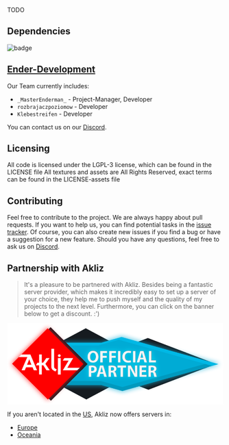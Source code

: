 TODO

## Dependencies

![badge](https://img.shields.io/badge/required-Forgelin--Continuous-gray?style=flat-square&labelColor=red&link=https://www.curseforge.com/minecraft/mc-mods/forgelin-continuous)

## [Ender-Development](https://github.com/Ender-Development)

Our Team currently includes:

- `_MasterEnderman_` - Project-Manager, Developer
- `rozbrajaczpoziomow` - Developer
- `Klebestreifen` - Developer

You can contact us on our [Discord](https://discord.gg/JF7x2vG).

## Licensing
All code is licensed under the LGPL-3 license, which can be found in the LICENSE file
All textures and assets are All Rights Reserved, exact terms can be found in the LICENSE-assets file

## Contributing

Feel free to contribute to the project. We are always happy about pull requests.
If you want to help us, you can find potential tasks in
the [issue tracker](https://github.com/Ender-Development/TODO/issues).
Of course, you can also create new issues if you find a bug or have a suggestion for a new feature.
Should you have any questions, feel free to ask us on [Discord](https://discord.gg/JF7x2vG).

## Partnership with Akliz

> It's a pleasure to be partnered with Akliz. Besides being a fantastic server provider, which makes it incredibly easy
> to set up a server of your choice, they help me to push myself and the quality of my projects to the next level.
> Furthermore, you can click on the banner below to get a discount. :')

<a href="https://www.akliz.net/enderman"><img src="https://github.com/MasterEnderman/Zerblands-Remastered/raw/master/Akliz_Partner.png" align="center"/></a>

If you aren't located in the [US](https://www.akliz.net/enderman), Akliz now offers servers in:

- [Europe](https://www.akliz.net/enderman-eu)
- [Oceania](https://www.akliz.net/enderman-oce)

